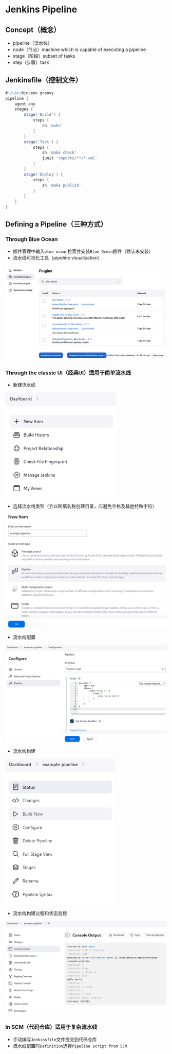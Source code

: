 # Jenkins Pipeline

## Concept（概念）

- pipeline（流水线）
- node（节点）machine which is capable of executing a pipeline
- stage（阶段）subset of tasks
- step（步骤）task

## Jenkinsfile（控制文件）

```groovy
#!/usr/bin/env groovy
pipeline {
    agent any
    stages {
        stage('Build') {
            steps {
                sh 'make'
            }
        }
        stage('Test') {
            steps {
                sh 'make check'
                junit 'reports/**/*.xml'
            }
        }
        stage('Deploy') {
            steps {
                sh 'make publish'
            }
        }
    }
}
```

## Defining a Pipeline（三种方式）

### Through Blue Ocean

- 插件管理中输入`blue ocean`检索并安装`Blue Ocean`插件（默认未安装）
- 流水线可视化工具（pipeline visualization）

!["BlueOcean插件"](./img/blueocean-plugins-filtered.png)

### Through the classic UI（经典UI）适用于简单流水线

- 新建流水线

!["新建流水线"](./img/ui-dashboard.png)

- 选择流水线类型（会以所填名称创建目录，应避免空格及其他特殊字符）

!["选择流水线类型"](./img/ui-pipeline-select.png)

- 流水线配置

!["流水线配置"](./img/ui-pipeline-config.png)

- 流水线构建

!["流水线构建"](./img/ui-pipeline-build.png)

- 流水线构建过程和状态监控

!["流水线状态"](./img/ui-pipeline-status.png)

### In SCM（代码仓库）适用于复杂流水线

- 手动编写`Jenkinsfile`文件提交到代码仓库
- 流水线配置时`Definition`选择`Pipeline script from SCM`
